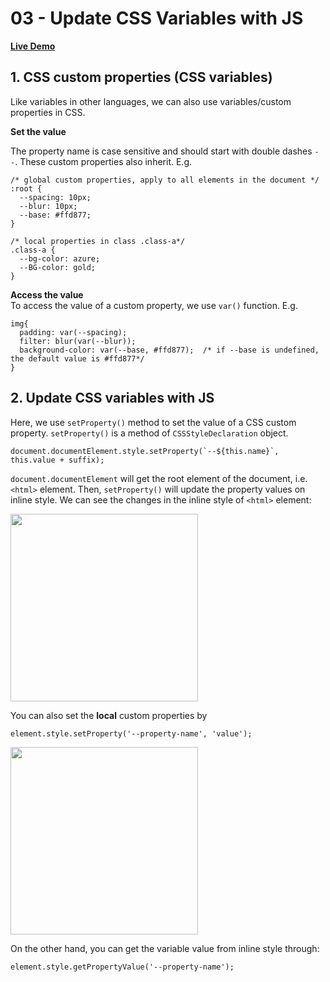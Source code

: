 # 03 - Update CSS Variables with JS  

**[Live Demo](https://maplex612.github.io/JS30/03%20-%20CSS%20Variables/index-MAPLE.html)**  

## 1. CSS custom properties (CSS variables)  
  
Like variables in other languages, we can also use variables/custom properties in CSS.  

**Set the value**  

The property name is case sensitive and should start with double dashes `--`. These custom properties also inherit. E.g.  
```
/* global custom properties, apply to all elements in the document */
:root { 
  --spacing: 10px;
  --blur: 10px;
  --base: #ffd877;
}

/* local properties in class .class-a*/
.class-a {
  --bg-color: azure;
  --BG-color: gold;
}
```  

**Access the value**  
To access the value of a custom property, we use `var()` function. E.g.  
```
img{
  padding: var(--spacing);
  filter: blur(var(--blur));
  background-color: var(--base, #ffd877);  /* if --base is undefined, the default value is #ffd877*/
}
```
  
## 2. Update CSS variables with JS  
Here, we use `setProperty()` method to set the value of a CSS custom property. `setProperty()` is a method of `CSSStyleDeclaration` object.   
 
```
document.documentElement.style.setProperty(`--${this.name}`, this.value + suffix);
```
  
`document.documentElement` will get the root element of the document, i.e. `<html>` element. Then, `setProperty()` will update the property values on inline style. We can see the changes in the inline style of `<html>` element:  

<img src='README-pics/update-global-css-var.gif' height='300px'>  
  

You can also set the **local** custom properties by   

```
element.style.setProperty('--property-name', 'value');
```
<img src='README-pics/set-local-css-var.gif' height='300px'>  
  
On the other hand, you can get the variable value from inline style through:  
```
element.style.getPropertyValue('--property-name');
```